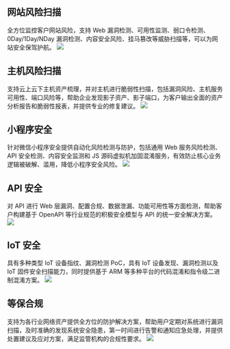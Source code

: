 ## 网站风险扫描
全方位监控客户网站风险，支持 Web 漏洞检测、可用性监测、弱口令检测、0Day/1Day/NDay 漏洞检测、内容安全风险、挂马篡改等威胁扫描等，可以为网站安全保驾护航。
![](https://main.qcloudimg.com/raw/8da5d5b7b1613b30685f3e66f28f111c.svg)
## 主机风险扫描
支持云上云下主机资产梳理，并对主机进行脆弱性扫描，包括漏洞风险、主机服务可用性、端口风险等，帮助企业发现影子资产、影子端口，为客户输出全面的资产分析报告和脆弱性报表，并提供专业的修复建议。
![](https://main.qcloudimg.com/raw/9f62594f853d177f90e28bf85158f485.svg)
## 小程序安全
针对微信小程序安全提供自动化风险检测与防护，包括通用 Web 服务风险检测、API 安全检测、内容安全监测和 JS 源码虚拟机加固混淆服务，有效防止核心业务逻辑被破解、滥用，降低小程序安全风险。
![](https://main.qcloudimg.com/raw/378c6784bc9c92dc9b9c4be70d4b0ffb.svg)
## API 安全
对 API 进行 Web 层漏洞、配置合规、数据泄漏、功能可用性等方面检测，帮助客户构建基于 OpenAPI 等行业规范的积极安全模型与 API 的统一安全解决方案。
![](https://main.qcloudimg.com/raw/4bc597495e37e4b71eb37bfddb08d7ed.svg)
## IoT 安全
具有多种类型 IoT 设备指纹、漏洞检测 PoC，具有 IoT 设备发现、漏洞检测以及 IoT 固件安全扫描能力，同时提供基于 ARM 等多种平台的代码混淆和指令级二进制混淆方案。
![](https://main.qcloudimg.com/raw/2b852375969da40472811ba7f57da282.svg)
## 等保合规
支持为各行业网络资产提供全方位的防护解决方案，帮助用户定期对系统进行漏洞扫描，及时准确的发现系统安全隐患，第一时间进行告警和通知应急处理，并提供处置建议及应对方案，满足监管机构的合规性要求。 
![](https://main.qcloudimg.com/raw/2f56d92a26b2defd07c26d9bb5ca4dd2.svg)
